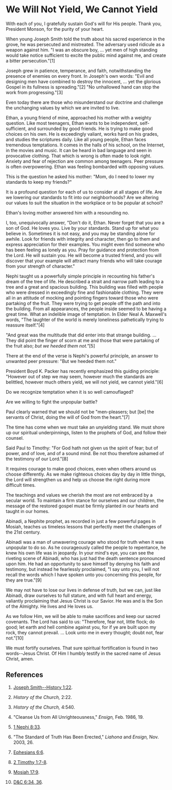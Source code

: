 # We Will Not Yield, We Cannot Yield

With each of you, I gratefully sustain God's will for His people. Thank you,
President Monson, for the purity of your heart.

When young Joseph Smith told the truth about his sacred experience in the
grove, he was persecuted and mistreated. The adversary used ridicule as a
weapon against him. "I was an obscure boy, ... yet men of high standing would
take notice sufficient to excite the public mind against me, and create a
bitter persecution."[1]

Joseph grew in patience, temperance, and faith, notwithstanding the presence
of enemies on every front. In Joseph's own words: "Evil and designing men have
combined to destroy the innocent, ... yet the glorious Gospel in its fullness is
spreading."[2] "No unhallowed hand can stop the work from progressing."[3]

Even today there are those who misunderstand our doctrine and challenge the
unchanging values by which we are invited to live.

Ethan, a young friend of mine, approached his mother with a weighty question.
Like most teenagers, Ethan wants to be independent, self-sufficient, and
surrounded by good friends. He is trying to make good choices on his own. He
is exceedingly valiant, works hard on his grades, and studies the scriptures
daily. Like all young people, Ethan faces tremendous temptations. It comes in
the halls of his school, on the Internet, in the movies and music. It can be
heard in bad language and seen in provocative clothing. That which is wrong is
often made to look right. Anxiety and fear of rejection are common among
teenagers. Peer pressure is often overpowering. Ethan was feeling bombarded
with opposing values.

This is the question he asked his mother: "Mom, do I need to lower my
standards to keep my friends?"

It is a profound question for each of us to consider at all stages of life.
Are we lowering our standards to fit into our neighborhoods? Are we altering
our values to suit the situation in the workplace or to be popular at school?

Ethan's loving mother answered him with a resounding no.

I, too, unequivocally answer, "Don't do it, Ethan. Never forget that you are a
son of God. He loves you. Live by your standards. Stand up for what you
believe in. Sometimes it is not easy, and you may be standing alone for
awhile. Look for friends with integrity and character, then go to them and
express appreciation for their examples. You might even find someone who has
been feeling as lonely as you. Pray for guidance and protection from the Lord.
He will sustain you. He will become a trusted friend, and you will discover
that your example will attract many friends who will take courage from your
strength of character."

Nephi taught us a powerfully simple principle in recounting his father's dream
of the tree of life. He described a strait and narrow path leading to a tree
and a great and spacious building. This building was filled with people who
were dressed in exceedingly fine and fashionable clothing. They were all in an
attitude of mocking and pointing fingers toward those who were partaking of
the fruit. They were trying to get people off the path and into the building.
From all appearances, the people inside seemed to be having a great time. What
an indelible image of temptation. In Elder Neal A. Maxwell's words, "The
laughter of the world is merely loneliness pathetically trying to reassure
itself."[4]

"And great was the multitude that did enter into that strange building. ... They
did point the finger of scorn at me and those that were partaking of the fruit
also; _but we heeded them not."_[5]

There at the end of the verse is Nephi's powerful principle, an answer to
unwanted peer pressure: "But we heeded them not."

President Boyd K. Packer has recently emphasized this guiding principle:
"However out of step we may seem, however much the standards are belittled,
however much others yield, we will not yield, we cannot yield."[6]

Do we recognize temptation when it is so well camouflaged?

Are we willing to fight the unpopular battle?

Paul clearly warned that we should not be "men-pleasers; but [be] the servants
of Christ, doing the will of God from the heart."[7]

The time has come when we must take an unyielding stand. We must shore up our
spiritual underpinnings, listen to the prophets of God, and follow their
counsel.

Said Paul to Timothy: "For God hath not given us the spirit of fear; but of
power, and of love, and of a sound mind. Be not thou therefore ashamed of the
testimony of our Lord."[8]

It requires courage to make good choices, even when others around us choose
differently. As we make righteous choices day by day in little things, the
Lord will strengthen us and help us choose the right during more difficult
times.

The teachings and values we cherish the most are not embraced by a secular
world. To maintain a firm stance for ourselves and our children, the message
of the restored gospel must be firmly planted in our hearts and taught in our
homes.

Abinadi, a Nephite prophet, as recorded in just a few powerful pages in
Mosiah, teaches us timeless lessons that perfectly meet the challenges of the
21st century.

Abinadi was a man of unwavering courage who stood for truth when it was
unpopular to do so. As he courageously called the people to repentance, he
knew his own life was in jeopardy. In your mind's eye, you can see the
riveting scene of Abinadi, who has just had the death sentence pronounced upon
him. He had an opportunity to save himself by denying his faith and testimony,
but instead he fearlessly proclaimed, "I say unto you, I will not recall the
words which I have spoken unto you concerning this people, for they are
true."[9]

We may not have to lose our lives in defense of truth, but we can, just like
Abinadi, draw ourselves to full stature, and with full heart and energy,
valiantly proclaiming that Jesus Christ is our Savior. He was and is the Son
of the Almighty. He lives and He loves us.

As we follow Him, we will be able to make sacrifices and keep our sacred
covenants. The Lord has said to us: "Therefore, fear not, little flock; do
good; let earth and hell combine against you, for if ye are built upon my
rock, they cannot prevail. ... Look unto me in every thought; doubt not, fear
not."[10]

We must fortify ourselves. That sure spiritual fortification is found in two
words--Jesus Christ. Of Him I humbly testify in the sacred name of Jesus
Christ, amen.

## References

  1. [Joseph Smith--History 1:22](https://www.lds.org/scriptures/pgp/js-h/1.22?lang=eng#21).

  2. _History of the Church,_ 2:22.

  3. _History of the Church,_ 4:540.

  4. "Cleanse Us from All Unrighteousness," _Ensign,_ Feb. 1986, 19.

  5. [1 Nephi 8:33](https://www.lds.org/scriptures/bofm/1-ne/8.33?lang=eng#32).

  6. "The Standard of Truth Has Been Erected," _Liahona_ and _Ensign,_ Nov. 2003, 26.

  7. [Ephesians 6:6](https://www.lds.org/scriptures/nt/eph/6.6?lang=eng#5).

  8. [2 Timothy 1:7-8](https://www.lds.org/scriptures/nt/2-tim/1.7-8?lang=eng#6).

  9. [Mosiah 17:9](https://www.lds.org/scriptures/bofm/mosiah/17.9?lang=eng#8).

  10. [D&amp;C 6:34, 36](https://www.lds.org/scriptures/dc-testament/dc/6.34,36?lang=eng#33).

